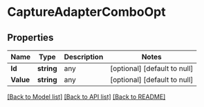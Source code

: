 # CaptureAdapterComboOpt

## Properties
Name | Type | Description | Notes
------------ | ------------- | ------------- | -------------
**Id** | **string** | any | [optional] [default to null]
**Value** | **string** | any | [optional] [default to null]

[[Back to Model list]](../README.md#documentation-for-models) [[Back to API list]](../README.md#documentation-for-api-endpoints) [[Back to README]](../README.md)


